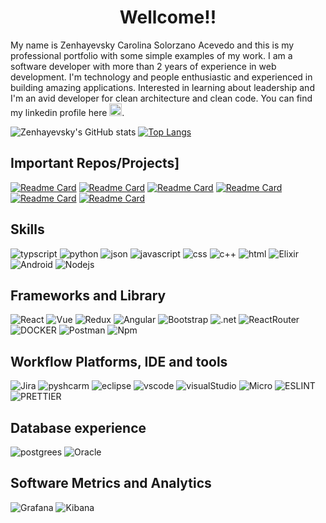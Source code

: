 <h1 align="center"> Wellcome!! </h1>

My name is Zenhayevsky Carolina Solorzano Acevedo and this is my professional portfolio with some simple examples of my work.
I am a software developer with more than 2 years of experience in web development. I'm technology and people enthusiastic and experienced in building amazing applications.
Interested in learning about leadership and I'm an avid developer for clean architecture and clean code.
You can find my linkedin profile here [<img src='https://img.shields.io/badge/LinkedIn-0077B5?style=for-the-badge&logo=linkedin&logoColor=white' alt='linkedin' height='20'>](https://www.linkedin.com/in/zenhayevsky-crmservices/).

![Zenhayevsky's GitHub stats](https://github-readme-stats-sigma-five.vercel.app/api?username=Zenhayevsky&show_icons=true&theme=dracula&hide=contribs&count_private=true)
[![Top Langs](https://github-readme-stats-sigma-five.vercel.app/api/top-langs/?username=anuraghazra&layout=compact&theme=dracula)](https://github.com/Zenhayevsky/github-readme-stats)

## Important Repos/Projects]
[![Readme Card](https://github-readme-stats-sigma-five.vercel.app/api/pin/?username=Zenhayevsky&repo=Breweries-ReactJS&theme=dracula)](https://github.com/Zenhayevsky/Breweries-ReactJS)
[![Readme Card](https://github-readme-stats-sigma-five.vercel.app/api/pin/?username=Zenhayevsky&repo=Productsistem-Vue&theme=dracula)](https://github.com/Zenhayevsky/Productsistem-Vue)
[![Readme Card](https://github-readme-stats-sigma-five.vercel.app/api/pin/?username=Zenhayevsky&repo=Qcredito-Angular&theme=dracula)](https://github.com/Zenhayevsky/Qcredito-Angular)
[![Readme Card](https://github-readme-stats-sigma-five.vercel.app/api/pin/?username=Zenhayevsky&repo=Python-Flask&theme=dracula)](https://github.com/Zenhayevsky/Python-Flask)
[![Readme Card](https://github-readme-stats-sigma-five.vercel.app/api/pin/?username=Zenhayevsky&repo=DolarPriceToday-ReactJS&theme=dracula)](https://github.com/Zenhayevsky/DolarPriceToday-ReactJS)
[![Readme Card](https://github-readme-stats-sigma-five.vercel.app/api/pin/?username=Zenhayevsky&repo=ProductsSale-Angular&theme=dracula)](https://github.com/Zenhayevsky/ProductsSale-Angular)

## Skills
![typscript](https://img.shields.io/badge/TypeScript-007ACC?style=for-the-badge&logo=typescript&logoColor=white)
![python](https://img.shields.io/badge/Python-FFD43B?style=for-the-badge&logo=python&logoColor=blue)
![json](https://img.shields.io/badge/json-5E5C5C?style=for-the-badge&logo=json&logoColor=white)
![javascript](https://img.shields.io/badge/JavaScript-323330?style=for-the-badge&logo=javascript&logoColor=F7DF1)
![css](https://img.shields.io/badge/CSS3-1572B6?style=for-the-badge&logo=css3&logoColor=white)
![c++](https://img.shields.io/badge/C%2B%2B-00599C?style=for-the-badge&logo=c%2B%2B&logoColor=white)
![html](https://img.shields.io/badge/HTML5-E34F26?style=for-the-badge&logo=html5&logoColor=white)
![Elixir](https://img.shields.io/badge/Elixir-4B275F?style=for-the-badge&logo=elixir&logoColor=white)
![Android](https://img.shields.io/badge/Android-3DDC84?style=for-the-badge&logo=android&logoColor=white)
![Nodejs](https://img.shields.io/badge/Node.js-339933?style=for-the-badge&logo=nodedotjs&logoColor=white)

## Frameworks and Library
![React](https://img.shields.io/badge/React-20232A?style=for-the-badge&logo=react&logoColor=61DAFB)
![Vue](https://img.shields.io/badge/Vue.js-35495E?style=for-the-badge&logo=vuedotjs&logoColor=4FC08D)
![Redux](https://img.shields.io/badge/Redux-593D88?style=for-the-badge&logo=redux&logoColor=white)
![Angular](https://img.shields.io/badge/Angular-DD0031?style=for-the-badge&logo=angular&logoColor=white)
![Bootstrap](https://img.shields.io/badge/Bootstrap-563D7C?style=for-the-badge&logo=bootstrap&logoColor=white)
![.net](https://img.shields.io/badge/.NET-512BD4?style=for-the-badge&logo=dotnet&logoColor=white)
![ReactRouter](https://img.shields.io/badge/React_Router-CA4245?style=for-the-badge&logo=react-router&logoColor=white)
![DOCKER](https://img.shields.io/badge/Docker-2CA5E0?style=for-the-badge&logo=docker&logoColor=white)
![Postman](https://img.shields.io/badge/Postman-FF6C37?style=for-the-badge&logo=Postman&logoColor=white)
![Npm](https://img.shields.io/badge/npm-CB3837?style=for-the-badge&logo=npm&logoColor=white)


## Workflow Platforms, IDE and tools
![Jira](https://img.shields.io/badge/Jira-0052CC?style=for-the-badge&logo=Jira&logoColor=white)
![pyshcarm](https://img.shields.io/badge/PyCharm-000000.svg?&style=for-the-badge&logo=PyCharm&logoColor=white)
![eclipse](https://img.shields.io/badge/Eclipse-2C2255?style=for-the-badge&logo=eclipse&logoColor=white)
![vscode](https://img.shields.io/badge/VSCode-0078D4?style=for-the-badge&logo=visual%20studio%20code&logoColor=white)
![visualStudio](https://img.shields.io/badge/Visual_Studio-5C2D91?style=for-the-badge&logo=visual%20studio&logoColor=white)
![Micro](https://img.shields.io/badge/Miro-F7C922?style=for-the-badge&logo=Miro&logoColor=050036)
![ESLINT](https://img.shields.io/badge/eslint-3A33D1?style=for-the-badge&logo=eslint&logoColor=white)
![PRETTIER](https://img.shields.io/badge/prettier-1A2C34?style=for-the-badge&logo=prettier&logoColor=F7BA3E)

## Database experience
![postgrees](https://img.shields.io/badge/PostgreSQL-316192?style=for-the-badge&logo=postgresql&logoColor=white)
![Oracle](https://img.shields.io/badge/Oracle-F80000?style=for-the-badge&logo=Oracle&logoColor=white)

## Software Metrics and Analytics
![Grafana](https://img.shields.io/badge/Grafana-F2F4F9?style=for-the-badge&logo=grafana&logoColor=orange&labelColor=F2F4F9)
![Kibana](https://img.shields.io/badge/Kibana-005571?style=for-the-badge&logo=Kibana&logoColor=white)
    
<!--

![grafico](https://github-profile-summary-cards.vercel.app/api/cards/profile-details?username=Zenhayevsky)
**Zenhayevsky/Zenhayevsky** is a ✨ _special_ ✨ repository because its `README.md` (this file) appears on your GitHub profile.

Here are some ideas to get you started:

- 🔭 I’m currently working on ...
- 🌱 I’m currently learning ...
- 👯 I’m looking to collaborate on ...
- 🤔 I’m looking for help with ...
- 💬 Ask me about ...
- 📫 How to reach me: ...
- 😄 Pronouns: ...
- ⚡ Fun fact: ...
-->

